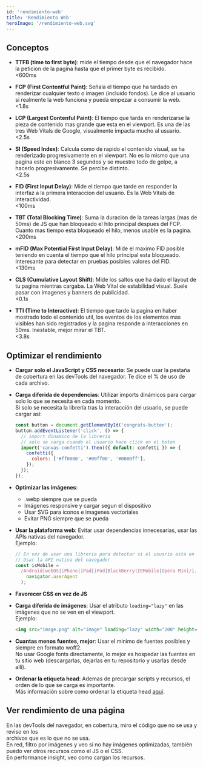 ```yaml
---
id: 'rendimiento-web'
title: 'Rendimiento Web'
heroImage: '/rendimiento-web.svg'
---
```


## Conceptos

- **TTFB (time to first byte)**: mide el tiempo desde que el navegador
  hace la peticion de la pagina hasta que el primer byte es recibido.  
  <600ms

- **FCP (First Contentful Paint)**: Señala el tiempo que ha tardado en renderizar
  cualquier texto o imagen (incluido fondos). Le dice al usuario si realmente la
  web funciona y pueda empezar a consumir la web.  
  <1.8s

- **LCP (Largest Contenful Paint)**: El tiempo que tarda en renderizarse la pieza
  de contenido mas grande que esta en el viewport. Es una de las tres Web Vitals
  de Google, visualmente impacta mucho al usuario.  
  <2.5s

- **SI (Speed Index)**: Calcula como de rapido el contenido visual, se ha
  renderizado progresivamente en el viewport. No es lo mismo que una pagina este
  en blanco 3 segundos y se muestre todo de golpe, a hacerlo progresivamente.
  Se percibe distinto.  
  <2.5s

- **FID (First Input Delay)**: Mide el tiempo que tarde en responder la interfaz
  a la primera interaccion del usuario. Es la Web Vitals de interactividad.  
  <100ms

- **TBT (Total Blocking Time)**: Suma la duracion de la tareas largas (mas de 50ms)
  de JS que han bloqueado el hilo principal despues del FCP. Cuanto mas tiempo esta
  bloqueado el hilo, menos usable es la pagina.  
  <200ms

- **mFID (Max Potential First Input Delay)**: Mide el maximo FID posible teniendo
  en cuenta el tiempo que el hilo principal esta bloqueado. Interesante para detectar
  en pruebas posibles valores del FID.  
  <130ms

- **CLS (Cumulative Layout Shift)**: Mide los saltos que ha dado el layout de tu pagina
  mientras cargaba. La Web Vital de estabilidad visual. Suele pasar con imagenes
  y banners de publicidad.  
  <0.1s

- **TTI (Time to Interactive)**: El tiempo que tarde la pagina en haber mostrado todo
  el contenido util, los eventos de los elementos mas visibles han sido registrados y
  la pagina responde a interacciones en 50ms. Inestable, mejor mirar el TBT.  
  <3.8s

## Optimizar el rendimiento

- **Cargar solo el JavaScript y CSS necesario**: Se puede usar la pestaña de cobertura
  en las devTools del navegador. Te dice el % de uso de cada archivo.

- **Carga diferida de dependencias**: Utilizar imports dinámicos para cargar solo lo que
  se necesita en cada momento.  
  Si solo se necesita la librería tras la interacción del usuario, se puede cargar así:

  ```js
  const button = document.getElementById('congrats-button');
  button.addEventListener('click', () => {
    // import dinamico de la libreria
    // solo se carga cuando el usuario hace click en el boton
    import('canvas-confetti').then(({ default: confetti }) => {
      confetti({
        colors: ['#ff0000', '#00ff00', '#0000ff'],
      });
    });
  });
  ```

- **Optimizar las imágenes**:

  - .webp siempre que se pueda
  - Imágenes responsive y cargar segun el dispositivo
  - Usar SVG para iconos e imagenes vectoriales
  - Evitar PNG siempre que se pueda

- **Usar la plataforma web**: Evitar usar dependencias innecesarias, usar las APIs
  nativas del navegador.  
  Ejemplo:

  ```js
  // En vez de usar una libreria para detectar si el usuario esta en un dispositivo movil
  // Usar la API nativa del navegador
  const isMobile =
    /Android|webOS|iPhone|iPad|iPod|BlackBerry|IEMobile|Opera Mini/i.test(
      navigator.userAgent
    );
  ```

- **Favorecer CSS en vez de JS**

- **Carga diferida de imágenes**: Usar el atributo `loading="lazy"` en las imágenes
  que no se ven en el viewport.  
  Ejemplo:

  ```html
  <img src="image.png" alt="image" loading="lazy" width="200" height="200" />
  ```

- **Cuantas menos fuentes, mejor**: Usar el minimo de fuentes posibles y siempre en
  formato woff2.  
  No usar Google fonts directamente, lo mejor es hospedar las fuentes en tu sitio web
  (descargarlas, dejarlas en tu repositorio y usarlas desde allí).

- **Ordenar la etiqueta head**: Ademas de precargar scripts y recursos, el orden de lo
  que se carga es importante.  
  Más información sobre como ordenar la etiqueta head [aquí](https://github.com/rviscomi/capo.js).

## Ver rendimiento de una página

En las devTools del navegador, en cobertura, miro el código que no se usa y reviso en los  
archivos que es lo que no se usa.  
En red, filtro por imágenes y veo si no hay imágenes optimizadas, también puedo ver otros
recursos como el JS o el CSS.  
En performance insight, veo como cargan los recursos.
